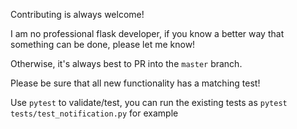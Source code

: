 Contributing is always welcome!

I am no professional flask developer, if you know a better way that something can be done, please let me know!

Otherwise, it's always best to PR into the `master` branch.

Please be sure that all new functionality has a matching test!

Use `pytest` to validate/test, you can run the existing tests as `pytest tests/test_notification.py` for example
